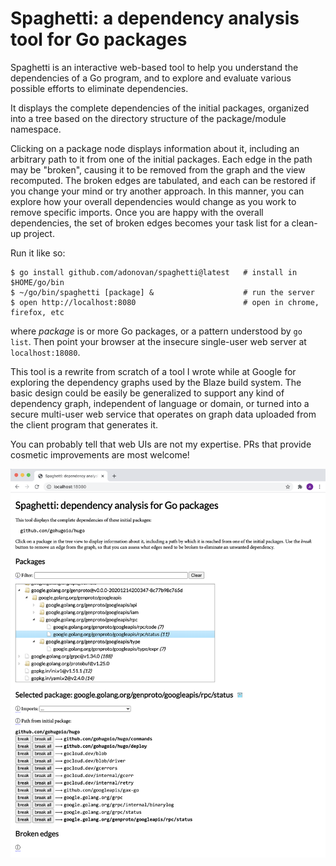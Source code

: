 # Spaghetti: a dependency analysis tool for Go packages

Spaghetti is an interactive web-based tool to help you understand the
dependencies of a Go program, and to explore and evaluate various
possible efforts to eliminate dependencies.

It displays the complete dependencies of the initial packages,
organized into a tree based on the directory structure of the
package/module namespace.

Clicking on a package node displays information about it,
including an arbitrary path to it from one of the initial packages.
Each edge in the path may be "broken", causing it to be removed
from the graph and the view recomputed.
The broken edges are tabulated, and each can be restored if you change
your mind or try another approach.
In this manner, you can explore how your overall dependencies would
change as you work to remove specific imports.
Once you are happy with the overall dependencies, the set of broken
edges becomes your task list for a clean-up project.

Run it like so:

```shell
$ go install github.com/adonovan/spaghetti@latest   # install in $HOME/go/bin
$ ~/go/bin/spaghetti [package] &                    # run the server
$ open http://localhost:8080                        # open in chrome, firefox, etc
```

where _package_ is or more Go packages, or a pattern understood by `go
list`. Then point your browser at the insecure single-user web server
at `localhost:18080`.

This tool is a rewrite from scratch of a tool I wrote while at Google
for exploring the dependency graphs used by the Blaze build system.
The basic design could be easily be generalized to support any kind of
dependency graph, independent of language or domain, or turned into a
secure multi-user web service that operates on graph data uploaded from
the client program that generates it.

You can probably tell that web UIs are not my expertise.
PRs that provide cosmetic improvements are most welcome!

![Screenshot](screenshot.png)
